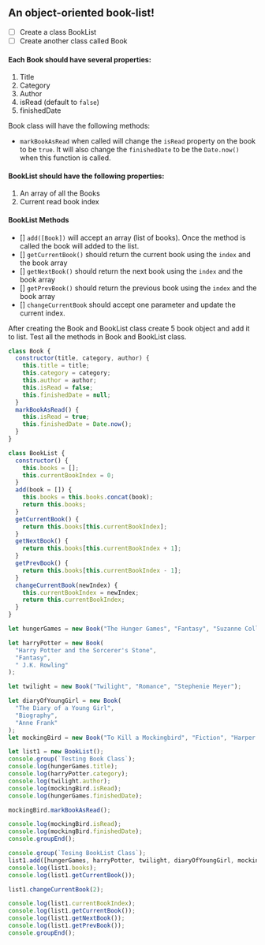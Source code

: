## An object-oriented book-list!

- [ ] Create a class BookList
- [ ] Create another class called Book

#### Each Book should have several properties:

1. Title
2. Category
3. Author
4. isRead (default to `false`)
5. finishedDate

Book class will have the following methods:

- `markBookAsRead` when called will change the `isRead` property on the book to be `true`. It will also change the `finishedDate` to be the `Date.now()` when this function is called.

#### BookList should have the following properties:

1. An array of all the Books
2. Current read book index

#### BookList Methods

- [] `add([Book])` will accept an array (list of books). Once the method is called the book will added to the list.
- [] `getCurrentBook()` should return the current book using the `index` and the book array
- [] `getNextBook()` should return the next book using the `index` and the book array
- [] `getPrevBook()` should return the previous book using the `index` and the book array
- [] `changeCurrentBook` should accept one parameter and update the current index.

After creating the Book and BookList class create 5 book object and add it to list. Test all the methods in Book and BookList class.

```js
class Book {
  constructor(title, category, author) {
    this.title = title;
    this.category = category;
    this.author = author;
    this.isRead = false;
    this.finishedDate = null;
  }
  markBookAsRead() {
    this.isRead = true;
    this.finishedDate = Date.now();
  }
}

class BookList {
  constructor() {
    this.books = [];
    this.currentBookIndex = 0;
  }
  add(book = []) {
    this.books = this.books.concat(book);
    return this.books;
  }
  getCurrentBook() {
    return this.books[this.currentBookIndex];
  }
  getNextBook() {
    return this.books[this.currentBookIndex + 1];
  }
  getPrevBook() {
    return this.books[this.currentBookIndex - 1];
  }
  changeCurrentBook(newIndex) {
    this.currentBookIndex = newIndex;
    return this.currentBookIndex;
  }
}

let hungerGames = new Book("The Hunger Games", "Fantasy", "Suzanne Collins");

let harryPotter = new Book(
  "Harry Potter and the Sorcerer's Stone",
  "Fantasy",
  " J.K. Rowling"
);

let twilight = new Book("Twilight", "Romance", "Stephenie Meyer");

let diaryOfYoungGirl = new Book(
  "The Diary of a Young Girl",
  "Biography",
  "Anne Frank"
);
let mockingBird = new Book("To Kill a Mockingbird", "Fiction", "Harper Lee");

let list1 = new BookList();
console.group(`Testing Book Class`);
console.log(hungerGames.title);
console.log(harryPotter.category);
console.log(twilight.author);
console.log(mockingBird.isRead);
console.log(hungerGames.finishedDate);

mockingBird.markBookAsRead();

console.log(mockingBird.isRead);
console.log(mockingBird.finishedDate);
console.groupEnd();

console.group(`Tesing BookList Class`);
list1.add([hungerGames, harryPotter, twilight, diaryOfYoungGirl, mockingBird]);
console.log(list1.books);
console.log(list1.getCurrentBook());

list1.changeCurrentBook(2);

console.log(list1.currentBookIndex);
console.log(list1.getCurrentBook());
console.log(list1.getNextBook());
console.log(list1.getPrevBook());
console.groupEnd();
```
